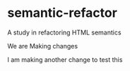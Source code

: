 # semantic-refactor
A study in refactoring HTML semantics

We are Making changes

I am making another change to test this